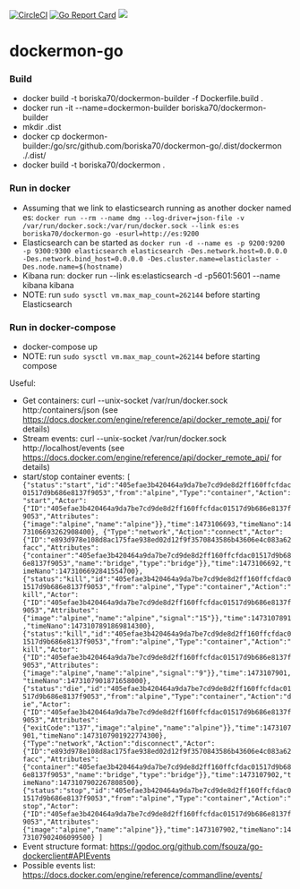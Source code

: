 [![CircleCI](https://circleci.com/gh/boriska70/dockermon-go.svg?style=svg)](https://circleci.com/gh/boriska70/dockermon-go)
[![Go Report Card](https://goreportcard.com/badge/github.com/boriska70/dockermon-go)](https://goreportcard.com/report/github.com/boriska70/dockermon-go)
[![](https://badge.imagelayers.io/boriska70/dockermon:latest.svg)](https://imagelayers.io/?images=boriska70/dockermon:latest 'Get your own badge on imagelayers.io')

# dockermon-go


### Build
 - docker build -t boriska70/dockermon-builder -f Dockerfile.build .
 - docker run -it --name=dockermon-builder boriska70/dockermon-builder
 - mkdir .dist
 - docker cp  dockermon-builder:/go/src/github.com/boriska70/dockermon-go/.dist/dockermon ./.dist/
 - docker build -t boriska70/dockermon .

### Run in docker
  - Assuming that we link to elasticsearch running as another docker named es:
  `docker run --rm --name dmg --log-driver=json-file -v /var/run/docker.sock:/var/run/docker.sock --link es:es boriska70/dockermon-go -esurl=http://es:9200`
  - Elasticsearch can be started as
  `docker run -d --name es -p 9200:9200 -p 9300:9300 elasticsearch elasticsearch -Des.network.host=0.0.0.0 -Des.network.bind_host=0.0.0.0 -Des.cluster.name=elasticlaster -Des.node.name=$(hostname)`
  - Kibana run: docker run --link es:elasticsearch -d -p5601:5601 --name kibana kibana
  - NOTE: run ```sudo sysctl vm.max_map_count=262144``` before starting Elasticsearch

### Run in docker-compose
  - docker-compose up
  - NOTE: run ```sudo sysctl vm.max_map_count=262144``` before starting compose

Useful:
  - Get containers: curl --unix-socket /var/run/docker.sock http:/containers/json (see https://docs.docker.com/engine/reference/api/docker_remote_api/ for details)
  - Stream events: curl --unix-socket /var/run/docker.sock http://localhost/events (see https://docs.docker.com/engine/reference/api/docker_remote_api/ for details)
  - start/stop container events:
  `[
      {"status":"start","id":"405efae3b420464a9da7be7cd9de8d2ff160ffcfdac01517d9b686e8137f9053","from":"alpine","Type":"container","Action":"start","Actor":{"ID":"405efae3b420464a9da7be7cd9de8d2ff160ffcfdac01517d9b686e8137f9053","Attributes":{"image":"alpine","name":"alpine"}},"time":1473106693,"timeNano":1473106693262908400},
      {"Type":"network","Action":"connect","Actor":{"ID":"e893d978e108d8ac175fae938ed02d12f9f3570843586b43606e4c083a62facc","Attributes":{"container":"405efae3b420464a9da7be7cd9de8d2ff160ffcfdac01517d9b686e8137f9053","name":"bridge","type":"bridge"}},"time":1473106692,"timeNano":1473106692841554700},
      {"status":"kill","id":"405efae3b420464a9da7be7cd9de8d2ff160ffcfdac01517d9b686e8137f9053","from":"alpine","Type":"container","Action":"kill","Actor":{"ID":"405efae3b420464a9da7be7cd9de8d2ff160ffcfdac01517d9b686e8137f9053","Attributes":{"image":"alpine","name":"alpine","signal":"15"}},"time":1473107891,"timeNano":1473107891869814300},
      {"status":"kill","id":"405efae3b420464a9da7be7cd9de8d2ff160ffcfdac01517d9b686e8137f9053","from":"alpine","Type":"container","Action":"kill","Actor":{"ID":"405efae3b420464a9da7be7cd9de8d2ff160ffcfdac01517d9b686e8137f9053","Attributes":{"image":"alpine","name":"alpine","signal":"9"}},"time":1473107901,"timeNano":1473107901871658000},
      {"status":"die","id":"405efae3b420464a9da7be7cd9de8d2ff160ffcfdac01517d9b686e8137f9053","from":"alpine","Type":"container","Action":"die","Actor":{"ID":"405efae3b420464a9da7be7cd9de8d2ff160ffcfdac01517d9b686e8137f9053","Attributes":{"exitCode":"137","image":"alpine","name":"alpine"}},"time":1473107901,"timeNano":1473107901922774300},
      {"Type":"network","Action":"disconnect","Actor":{"ID":"e893d978e108d8ac175fae938ed02d12f9f3570843586b43606e4c083a62facc","Attributes":{"container":"405efae3b420464a9da7be7cd9de8d2ff160ffcfdac01517d9b686e8137f9053","name":"bridge","type":"bridge"}},"time":1473107902,"timeNano":1473107902267808500},
      {"status":"stop","id":"405efae3b420464a9da7be7cd9de8d2ff160ffcfdac01517d9b686e8137f9053","from":"alpine","Type":"container","Action":"stop","Actor":{"ID":"405efae3b420464a9da7be7cd9de8d2ff160ffcfdac01517d9b686e8137f9053","Attributes":{"image":"alpine","name":"alpine"}},"time":1473107902,"timeNano":1473107902406099500}
      ]`
  - Event structure format: https://godoc.org/github.com/fsouza/go-dockerclient#APIEvents
  - Possible events list: https://docs.docker.com/engine/reference/commandline/events/
